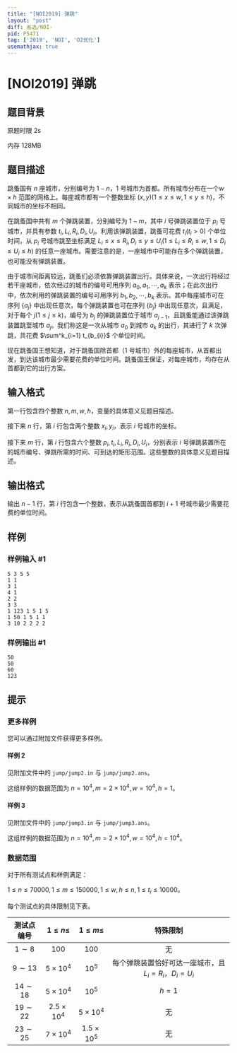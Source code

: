 ```yaml
---
title: "[NOI2019] 弹跳"
layout: "post"
diff: 省选/NOI-
pid: P5471
tag: ['2019', 'NOI', 'O2优化']
usemathjax: true
---
```


# [NOI2019] 弹跳
## 题目背景

原题时限 2s

内存 128MB
## 题目描述

跳蚤国有 $n$ 座城市，分别编号为 $1 - n$，$1$ 号城市为首都。所有城市分布在一个$w \times h$ 范围的网格上。每座城市都有一个整数坐标 $(x, y) (1 \leq x \leq w, 1 \leq y \leq h)$，不同城市的坐标不相同。

在跳蚤国中共有 $m$ 个弹跳装置，分别编号为 $1 - m$，其中 $i$ 号弹跳装置位于 $p_i$ 号城市，并具有参数 $t_i, L_i, R_i, D_i, U_i$。利用该弹跳装置，跳蚤可花费 $t_i (t_i > 0)$ 个单位时间，从 $p_i$ 号城市跳至坐标满足 $L_i \leq x \leq R_i, D_i \leq y \leq U_i (1 \leq L_i \leq R_i \leq w, 1 \leq D_i \leq U_i \leq h)$ 的任意一座城市。需要注意的是，一座城市中可能存在多个弹跳装置，也可能没有弹跳装置。

由于城市间距离较远，跳蚤们必须依靠弹跳装置出行。具体来说，一次出行将经过
若干座城市，依次经过的城市的编号可用序列 $a_0, a_1, \cdots , a_k$ 表示；在此次出行中，依次利用的弹跳装置的编号可用序列 $b_1, b_2, \cdots , b_k$ 表示。其中每座城市可在序列 $\{a_j\}$ 中出现任意次，每个弹跳装置也可在序列 $\{b_j\}$ 中出现任意次，且满足，对于每个 $j (1 \leq j \leq k)$，编号为 $b_j$ 的弹跳装置位于城市 $a_{j-1}$，且跳蚤能通过该弹跳装置跳至城市 $a_j$。我们称这是一次从城市 $a_0$ 到城市 $a_k$ 的出行，其进行了 $k$ 次弹跳，共花费 $\sum^k_{i=1} t_{b_{i}}$ 个单位时间。

现在跳蚤国王想知道，对于跳蚤国除首都（$1$ 号城市）外的每座城市，从首都出发，到达该城市最少需要花费的单位时间。跳蚤国王保证，对每座城市，均存在从首都到它的出行方案。

## 输入格式

第一行包含四个整数 $n, m,w, h$，变量的具体意义见题目描述。

接下来 $n$ 行，第 $i$ 行包含两个整数 $x_i, y_i$，表示 $i$ 号城市的坐标。

接下来 $m$ 行，第 $i$ 行包含六个整数 $p_i, t_i, L_i, R_i, D_i, U_i$，分别表示 $i$ 号弹跳装置所在的城市编号、弹跳所需的时间、可到达的矩形范围。这些整数的具体意义见题目描述。
## 输出格式

输出 $n - 1$ 行，第 $i$ 行包含一个整数，表示从跳蚤国首都到 $i + 1$ 号城市最少需要花费的单位时间。

## 样例

### 样例输入 #1
```
5 3 5 5
1 1
3 1
4 1
2 2
3 3
1 123 1 5 1 5
1 50 1 5 1 1
3 10 2 2 2 2
```
### 样例输出 #1
```
50
50
60
123

```
## 提示

### 更多样例

您可以通过附加文件获得更多样例。

#### 样例 2

见附加文件中的 `jump/jump2.in` 与 `jump/jump2.ans`。

这组样例的数据范围为 $n = 10^4 , m = 2\times 10^4 , w = 10^4 , h = 1$。

#### 样例 3

见附加文件中的 `jump/jump3.in` 与 `jump/jump3.ans`。

这组样例的数据范围为 $n = 10^4 , m = 2\times 10^4 , w = 10^4 , h = 10^4$。

### 数据范围

对于所有测试点和样例满足：

$1 \leq n \leq 70000 , 1 \leq m \leq 150000 , 1 \leq w, h \leq n , 1 \leq t_i \leq 10000$。

每个测试点的具体限制见下表。

| 测试点编号 | $1\le n\le$ | $1\le m\le$ | 特殊限制 |
| :----------: | :----------: | :----------: | :----------: |
| $1\sim8$ | $100$ | $100$ | 无 |
| $9\sim13$ | $5\times 10^4$ | $10^5$ | 每个弹跳装置恰好可达一座城市，且 $L_i=R_i$，$D_i=U_i$ |
| $14\sim18$ | $5\times 10^4$ | $10^5$ | $h=1$ | 
| $19\sim22$ | $2.5\times 10^4$ | $5\times 10^4$ | 无 | 
| $23\sim25$ | $7\times 10^4$ | $1.5\times 10^5$ | 无 | 
